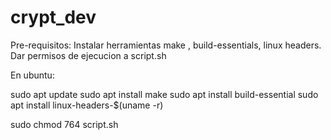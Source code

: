 # crypt_dev

Pre-requisitos:
Instalar herramientas make , build-essentials, linux headers.
Dar permisos de ejecucion a script.sh

En ubuntu:

sudo apt update
sudo apt install make
sudo apt install build-essential
sudo apt install linux-headers-$(uname -r)

sudo chmod 764 script.sh

